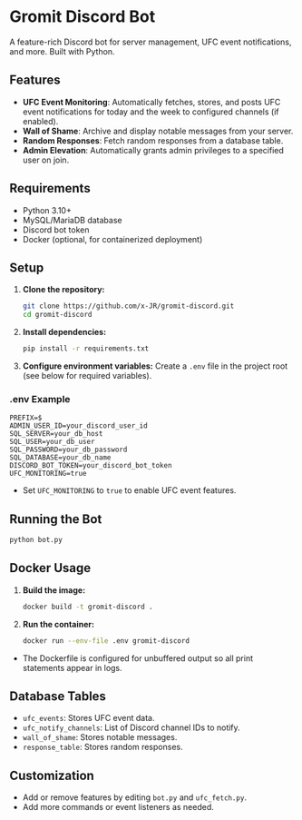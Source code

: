 # Gromit Discord Bot

A feature-rich Discord bot for server management, UFC event notifications, and more. Built with Python.

## Features
- **UFC Event Monitoring**: Automatically fetches, stores, and posts UFC event notifications for today and the week to configured channels (if enabled).
- **Wall of Shame**: Archive and display notable messages from your server.
- **Random Responses**: Fetch random responses from a database table.
- **Admin Elevation**: Automatically grants admin privileges to a specified user on join.

## Requirements
- Python 3.10+
- MySQL/MariaDB database
- Discord bot token
- Docker (optional, for containerized deployment)

## Setup
1. **Clone the repository:**
   ```bash
   git clone https://github.com/x-JR/gromit-discord.git
   cd gromit-discord
   ```
2. **Install dependencies:**
   ```bash
   pip install -r requirements.txt
   ```
3. **Configure environment variables:**
   Create a `.env` file in the project root (see below for required variables).

### .env Example
```
PREFIX=$
ADMIN_USER_ID=your_discord_user_id
SQL_SERVER=your_db_host
SQL_USER=your_db_user
SQL_PASSWORD=your_db_password
SQL_DATABASE=your_db_name
DISCORD_BOT_TOKEN=your_discord_bot_token
UFC_MONITORING=true
```

- Set `UFC_MONITORING` to `true` to enable UFC event features.

## Running the Bot
```bash
python bot.py
```

## Docker Usage
1. **Build the image:**
   ```bash
   docker build -t gromit-discord .
   ```
2. **Run the container:**
   ```bash
   docker run --env-file .env gromit-discord
   ```
- The Dockerfile is configured for unbuffered output so all print statements appear in logs.

## Database Tables
- `ufc_events`: Stores UFC event data.
- `ufc_notify_channels`: List of Discord channel IDs to notify.
- `wall_of_shame`: Stores notable messages.
- `response_table`: Stores random responses.

## Customization
- Add or remove features by editing `bot.py` and `ufc_fetch.py`.
- Add more commands or event listeners as needed.
